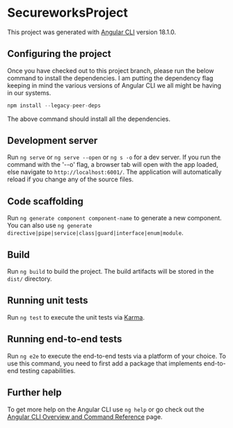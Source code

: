 # SecureworksProject

This project was generated with [Angular CLI](https://github.com/angular/angular-cli) version 18.1.0.

## Configuring the project

Once you have checked out to this project branch, please run the below command to install the dependencies. I am putting the dependency flag keeping in mind the various versions of Angular CLI we all might be having in our systems.

```ts
npm install --legacy-peer-deps
```

The above command should install all the dependencies.

## Development server

Run `ng serve` or `ng serve --open` or `ng s -o` for a dev server. If you run the command with the '--o' flag, a browser tab will open with the app loaded, else navigate to `http://localhost:6001/`. The application will automatically reload if you change any of the source files.

## Code scaffolding

Run `ng generate component component-name` to generate a new component. You can also use `ng generate directive|pipe|service|class|guard|interface|enum|module`.

## Build

Run `ng build` to build the project. The build artifacts will be stored in the `dist/` directory.

## Running unit tests

Run `ng test` to execute the unit tests via [Karma](https://karma-runner.github.io).

## Running end-to-end tests

Run `ng e2e` to execute the end-to-end tests via a platform of your choice. To use this command, you need to first add a package that implements end-to-end testing capabilities.

## Further help

To get more help on the Angular CLI use `ng help` or go check out the [Angular CLI Overview and Command Reference](https://angular.dev/tools/cli) page.
